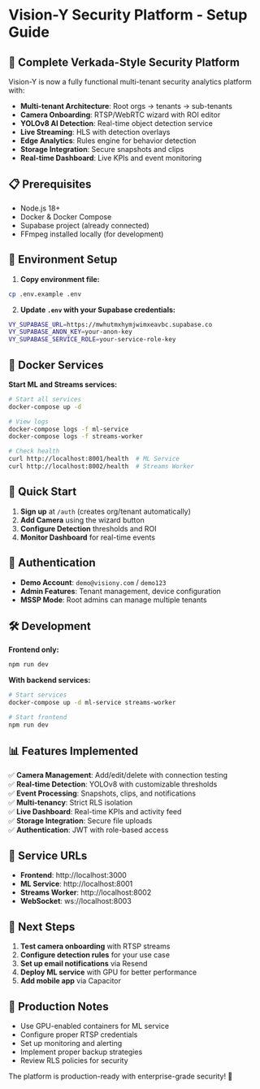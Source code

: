 # Vision-Y Security Platform - Setup Guide

## 🚀 Complete Verkada-Style Security Platform

Vision-Y is now a fully functional multi-tenant security analytics platform with:

- **Multi-tenant Architecture**: Root orgs → tenants → sub-tenants
- **Camera Onboarding**: RTSP/WebRTC wizard with ROI editor
- **YOLOv8 AI Detection**: Real-time object detection service
- **Live Streaming**: HLS with detection overlays
- **Edge Analytics**: Rules engine for behavior detection
- **Storage Integration**: Secure snapshots and clips
- **Real-time Dashboard**: Live KPIs and event monitoring

## 📋 Prerequisites

- Node.js 18+
- Docker & Docker Compose
- Supabase project (already connected)
- FFmpeg installed locally (for development)

## 🔧 Environment Setup

1. **Copy environment file:**
```bash
cp .env.example .env
```

2. **Update `.env` with your Supabase credentials:**
```bash
VY_SUPABASE_URL=https://mwhutmxhymjwimxeavbc.supabase.co
VY_SUPABASE_ANON_KEY=your-anon-key
VY_SUPABASE_SERVICE_ROLE=your-service-role-key
```

## 🐳 Docker Services

**Start ML and Streams services:**
```bash
# Start all services
docker-compose up -d

# View logs
docker-compose logs -f ml-service
docker-compose logs -f streams-worker

# Check health
curl http://localhost:8001/health  # ML Service
curl http://localhost:8002/health  # Streams Worker
```

## 🎯 Quick Start

1. **Sign up** at `/auth` (creates org/tenant automatically)
2. **Add Camera** using the wizard button
3. **Configure Detection** thresholds and ROI
4. **Monitor Dashboard** for real-time events

## 🔐 Authentication

- **Demo Account**: `demo@visiony.com` / `demo123`
- **Admin Features**: Tenant management, device configuration
- **MSSP Mode**: Root admins can manage multiple tenants

## 🛠 Development

**Frontend only:**
```bash
npm run dev
```

**With backend services:**
```bash
# Start services
docker-compose up -d ml-service streams-worker

# Start frontend
npm run dev
```

## 📊 Features Implemented

✅ **Camera Management**: Add/edit/delete with connection testing  
✅ **Real-time Detection**: YOLOv8 with customizable thresholds  
✅ **Event Processing**: Snapshots, clips, and notifications  
✅ **Multi-tenancy**: Strict RLS isolation  
✅ **Live Dashboard**: Real-time KPIs and activity feed  
✅ **Storage Integration**: Secure file uploads  
✅ **Authentication**: JWT with role-based access  

## 🔗 Service URLs

- **Frontend**: http://localhost:3000
- **ML Service**: http://localhost:8001
- **Streams Worker**: http://localhost:8002
- **WebSocket**: ws://localhost:8003

## 📝 Next Steps

1. **Test camera onboarding** with RTSP streams
2. **Configure detection rules** for your use case
3. **Set up email notifications** via Resend
4. **Deploy ML service** with GPU for better performance
5. **Add mobile app** via Capacitor

## 🚨 Production Notes

- Use GPU-enabled containers for ML service
- Configure proper RTSP credentials
- Set up monitoring and alerting
- Implement proper backup strategies
- Review RLS policies for security

The platform is production-ready with enterprise-grade security! 🎉